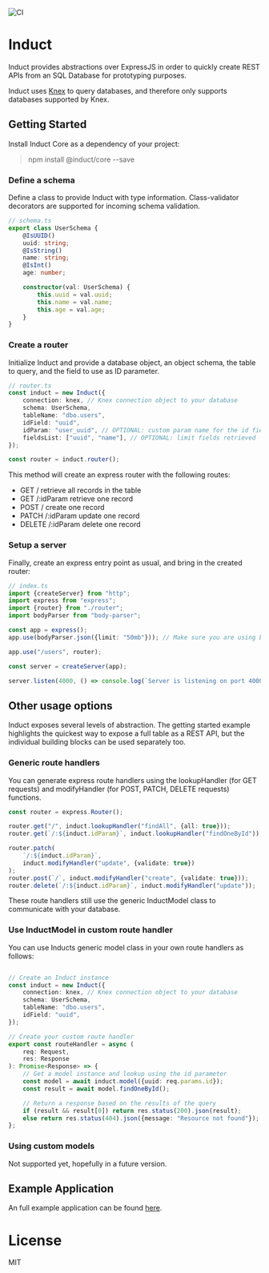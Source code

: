 ![CI](https://github.com/Yeseh/induct-core/workflows/CI/badge.svg?branch=master)

# Induct

Induct provides abstractions over ExpressJS in order to quickly create REST APIs from an SQL Database for prototyping purposes. 


Induct uses [Knex](https://knexjs.org/) to query databases, and therefore only supports databases supported by Knex.

## Getting Started

Install Induct Core as a dependency of your project:

> npm install @induct/core --save

### Define a schema

Define a class to provide Induct with type information. Class-validator decorators are supported for incoming schema validation.

```typescript
// schema.ts
export class UserSchema {
    @IsUUID()
    uuid: string;
    @IsString()
    name: string;
    @IsInt()
    age: number;

    constructor(val: UserSchema) {
        this.uuid = val.uuid;
        this.name = val.name;
        this.age = val.age;
    }
}
```

### Create a router

Initialize Induct and provide a database object, an object schema, the table to query, and the field to use as ID parameter.

```typescript
// router.ts
const induct = new Induct({
    connection: knex, // Knex connection object to your database
    schema: UserSchema,
    tableName: "dbo.users",
    idField: "uuid",
    idParam: "user_uuid", // OPTIONAL: custom param name for the id field
    fieldsList: ["uuid", "name"], // OPTIONAL: limit fields retrieved
});

const router = induct.router();
```

This method will create an express router with the following routes:

- GET / retrieve all records in the table
- GET /:idParam retrieve one record
- POST / create one record
- PATCH /:idParam update one record
- DELETE /:idParam delete one record

### Setup a server

Finally, create an express entry point as usual, and bring in the created router:

```typescript
// index.ts
import {createServer} from "http";
import express from "express";
import {router} from "./router";
import bodyParser from "body-parser";

const app = express();
app.use(bodyParser.json({limit: "50mb"})); // Make sure you are using body parser!

app.use("/users", router);

const server = createServer(app);

server.listen(4000, () => console.log(`Server is listening on port 4000`));
```

## Other usage options

Induct exposes several levels of abstraction. The getting started example highlights the quickest way to expose a full table as a REST API, but the individual building blocks can be used separately too.

### Generic route handlers

You can generate express route handlers using the lookupHandler (for GET requests) and modifyHandler (for POST, PATCH, DELETE requests) functions.

```typescript
const router = express.Router();

router.get("/", induct.lookupHandler("findAll", {all: true}));
router.get(`/:${induct.idParam}`, induct.lookupHandler("findOneById"));

router.patch(
    `/:${induct.idParam}`,
    induct.modifyHandler("update", {validate: true})
);
router.post(`/`, induct.modifyHandler("create", {validate: true}));
router.delete(`/:${induct.idParam}`, induct.modifyHandler("update"));
```

These route handlers still use the generic InductModel class to communicate with your database.

### Use InductModel in custom route handler
You can use Inducts generic model class in your own route handlers as follows:

```typescript

// Create an Induct instance
const induct = new Induct({
    connection: knex, // Knex connection object to your database
    schema: UserSchema,
    tableName: "dbo.users",
    idField: "uuid",
});

// Create your custom route handler
export const routeHandler = async (
    req: Request,
    res: Response
): Promise<Response> => {
    // Get a model instance and lookup using the id parameter
    const model = await induct.model({uuid: req.params.id});
    const result = await model.findOneById();

    // Return a response based on the results of the query
    if (result && result[0]) return res.status(200).json(result);
    else return res.status(404).json({message: "Resource not found"});
};
```

### Using custom models

Not supported yet, hopefully in a future version.

## Example Application

An full example application can be found [here](https://github.com/Yeseh/induct-core-test).

# License

MIT
